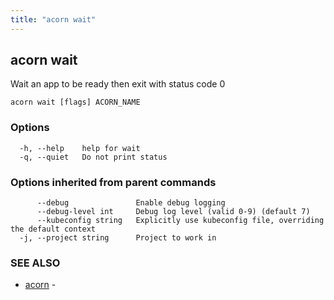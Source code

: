 ```yaml
---
title: "acorn wait"
---
```

## acorn wait

Wait an app to be ready then exit with status code 0

```
acorn wait [flags] ACORN_NAME
```

### Options

```
  -h, --help    help for wait
  -q, --quiet   Do not print status
```

### Options inherited from parent commands

```
      --debug               Enable debug logging
      --debug-level int     Debug log level (valid 0-9) (default 7)
      --kubeconfig string   Explicitly use kubeconfig file, overriding the default context
  -j, --project string      Project to work in
```

### SEE ALSO

* [acorn](acorn.md)	 - 

